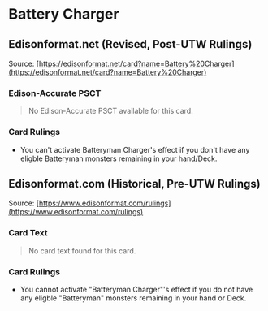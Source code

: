 # Battery Charger

## Edisonformat.net (Revised, Post-UTW Rulings)

Source: [https://edisonformat.net/card?name=Battery%20Charger](https://edisonformat.net/card?name=Battery%20Charger)

### Edison-Accurate PSCT

> No Edison-Accurate PSCT available for this card.

### Card Rulings

*   You can't activate Batteryman Charger's effect if you don't have any eligble Batteryman monsters remaining in your hand/Deck.


## Edisonformat.com (Historical, Pre-UTW Rulings)

Source: [https://www.edisonformat.com/rulings](https://www.edisonformat.com/rulings)

### Card Text

> No card text found for this card.

### Card Rulings

*   You cannot activate "Batteryman Charger"'s effect if you do not have any eligble "Batteryman" monsters remaining in your hand or Deck.


